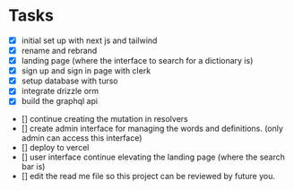 # Tasks

- [x] initial set up with next js and tailwind
- [x] rename and rebrand
- [x] landing page (where the interface to search for a dictionary is)
- [x] sign up and sign in page with clerk
- [x] setup database with turso
- [x] integrate drizzle orm
- [x] build the graphql api
- [] continue creating the mutation in resolvers
- [] create admin interface for managing the words and definitions. (only admin can access this interface)
- [] deploy to vercel
- [] user interface continue elevating the landing page (where the search bar is)
- [] edit the read me file so this project can be reviewed by future you.